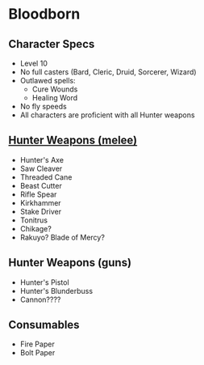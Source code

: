 # Bloodborn

## Character Specs
- Level 10
- No full casters (Bard, Cleric, Druid, Sorcerer, Wizard)
- Outlawed spells:
  - Cure Wounds
  - Healing Word
- No fly speeds
- All characters are proficient with all Hunter weapons

## [Hunter Weapons (melee)](Weapons.md)
- Hunter's Axe
- Saw Cleaver
- Threaded Cane
- Beast Cutter
- Rifle Spear
- Kirkhammer
- Stake Driver
- Tonitrus
- Chikage?
- Rakuyo? Blade of Mercy?

## Hunter Weapons (guns)
- Hunter's Pistol
- Hunter's Blunderbuss
- Cannon????

## Consumables
- Fire Paper
- Bolt Paper
